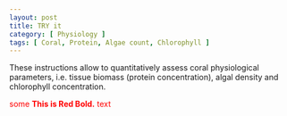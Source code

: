 ```yaml
---
layout: post
title: TRY it
category: [ Physiology ]
tags: [ Coral, Protein, Algae count, Chlorophyll ]
---
```


These instructions allow to quantitatively assess coral physiological parameters, i.e. tissue biomass (protein concentration), algal density and chlorophyll concentration.

<span style="color:red">some **This is Red Bold.** text</span>


